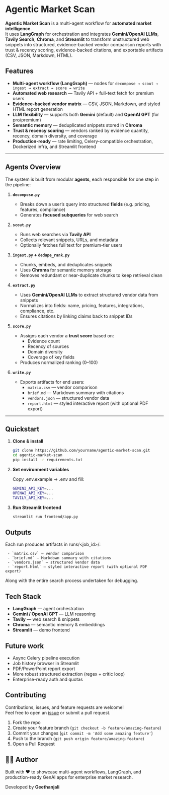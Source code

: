 
# Agentic Market Scan

**Agentic Market Scan** is a multi-agent workflow for **automated market intelligence**.  
It uses **LangGraph** for orchestration and integrates **Gemini/OpenAI LLMs**, **Tavily Search**, **Chroma**, and **Streamlit** to transform unstructured web snippets into structured, evidence-backed vendor comparison reports with trust &amp; recency scoring, evidence-backed citations, and exportable artifacts (CSV, JSON, Markdown, HTML).

## Features

- **Multi-agent workflow (LangGraph)** — nodes for `decompose → scout → ingest → extract → score → write`
- **Automated web research** — Tavily API + full-text fetch for premium users
- **Evidence-backed vendor matrix** — CSV, JSON, Markdown, and styled HTML report generation
- **LLM flexibility** — supports both **Gemini** (default) and **OpenAI GPT** (for pro/premium)
- **Semantic memory** — deduplicated snippets stored in **Chroma**
- **Trust & recency scoring** — vendors ranked by evidence quantity, recency, domain diversity, and coverage
- **Production-ready** — rate limiting, Celery-compatible orchestration, Dockerized infra, and Streamlit frontend

---

## Agents Overview

The system is built from modular **agents**, each responsible for one step in the pipeline:

1. **`decompose.py`**  
   - Breaks down a user’s query into structured **fields** (e.g. pricing, features, compliance)  
   - Generates **focused subqueries** for web search  

2. **`scout.py`**  
   - Runs web searches via **Tavily API**  
   - Collects relevant snippets, URLs, and metadata  
   - Optionally fetches full text for premium-tier users  

3. **`ingest.py` + `dedupe_rank.py`**  
   - Chunks, embeds, and deduplicates snippets  
   - Uses **Chroma** for semantic memory storage  
   - Removes redundant or near-duplicate chunks to keep retrieval clean  

4. **`extract.py`**  
   - Uses **Gemini/OpenAI LLMs** to extract structured vendor data from snippets  
   - Normalizes into fields: name, pricing, features, integrations, compliance, etc.  
   - Ensures citations by linking claims back to snippet IDs  

5. **`score.py`**  
   - Assigns each vendor a **trust score** based on:  
     - Evidence count  
     - Recency of sources  
     - Domain diversity  
     - Coverage of key fields  
   - Produces normalized ranking (0–100)  

6. **`write.py`**  
   - Exports artifacts for end users:  
     - `matrix.csv` — vendor comparison  
     - `brief.md` — Markdown summary with citations  
     - `vendors.json` — structured vendor data  
     - `report.html` — styled interactive report (with optional PDF export)  

---

## Quickstart

1. **Clone & install**
   ```bash
   git clone https://github.com/yourname/agentic-market-scan.git
   cd agentic-market-scan
   pip install -r requirements.txt

2. **Set environment variables**

   Copy .env.example → .env and fill:
     ```bash
     GEMINI_API_KEY=...
     OPENAI_API_KEY=...
     TAVILY_API_KEY=...
   
2. **Run Streamlit frontend**
   ```bash
   streamlit run frontend/app.py

## Outputs

Each run produces artifacts in runs/<job_id>/:

     - `matrix.csv` — vendor comparison  
     - `brief.md` — Markdown summary with citations  
     - `vendors.json` — structured vendor data  
     - `report.html` — styled interactive report (with optional PDF export) 

Along with the entire search process undertaken for debugging.

## Tech Stack

* **LangGraph** — agent orchestration
* **Gemini / OpenAI GPT** — LLM reasoning
* **Tavily** — web search & snippets
* **Chroma** — semantic memory & embeddings
* **Streamlit** — demo frontend

## Future work

* Async Celery pipeline execution
* Job history browser in Streamlit
* PDF/PowerPoint report export
* More robust structured extraction (regex + critic loop)
* Enterprise-ready auth and quotas

## Contributing

Contributions, issues, and feature requests are welcome!  
Feel free to open an [issue](../../issues) or submit a pull request.  

1. Fork the repo  
2. Create your feature branch (`git checkout -b feature/amazing-feature`)  
3. Commit your changes (`git commit -m 'Add some amazing feature'`)  
4. Push to the branch (`git push origin feature/amazing-feature`)  
5. Open a Pull Request

## 🧑‍💻 Author

Built with ❤️ to showcase multi-agent workflows, LangGraph, and production-ready GenAI apps for enterprise market research.

Developed by **Geethanjali**  



